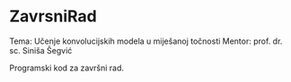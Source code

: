 # ZavrsniRad

Tema: Učenje konvolucijskih modela u miješanoj točnosti
Mentor: prof. dr. sc. Siniša Šegvić

Programski kod za završni rad.
